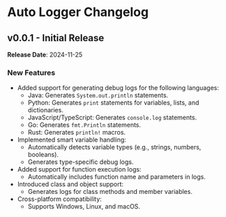 # Auto Logger Changelog

## v0.0.1 - Initial Release
**Release Date**: 2024-11-25

### New Features
- Added support for generating debug logs for the following languages:
  - Java: Generates `System.out.println` statements.
  - Python: Generates `print` statements for variables, lists, and dictionaries.
  - JavaScript/TypeScript: Generates `console.log` statements.
  - Go: Generates `fmt.Println` statements.
  - Rust: Generates `println!` macros.
- Implemented smart variable handling:
  - Automatically detects variable types (e.g., strings, numbers, booleans).
  - Generates type-specific debug logs.
- Added support for function execution logs:
  - Automatically includes function name and parameters in logs.
- Introduced class and object support:
  - Generates logs for class methods and member variables.
- Cross-platform compatibility:
  - Supports Windows, Linux, and macOS.